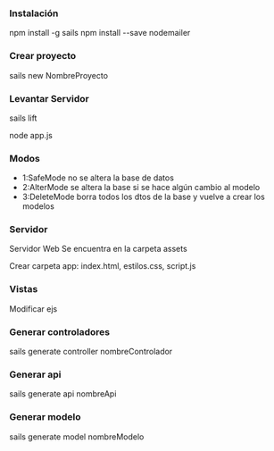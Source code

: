 ### Instalación

npm install -g sails
npm install --save nodemailer

### Crear proyecto

sails new NombreProyecto

### Levantar Servidor

sails lift

node app.js

### Modos

- 1:SafeMode no se altera la base de datos
- 2:AlterMode se altera la base si se hace algún cambio al modelo
- 3:DeleteMode borra todos los dtos de la base y vuelve a crear los modelos

### Servidor

Servidor Web
Se encuentra en la carpeta assets

Crear carpeta app: index.html, estilos.css, script.js

### Vistas

Modificar ejs

### Generar controladores

sails generate controller nombreControlador

### Generar api

sails generate api nombreApi

### Generar modelo

sails generate model nombreModelo